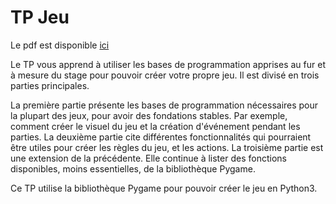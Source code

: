 # TP Jeu

Le pdf est disponible
[ici](https://github.com/prologin/gcc-resources/blob/gh-pages/05_projet_jeu.pdf)

Le TP vous apprend à utiliser les bases de programmation apprises au fur et à
mesure du stage pour pouvoir créer votre propre jeu. Il est divisé en trois
parties principales.

La première partie présente les bases de programmation nécessaires pour la
plupart des jeux, pour avoir des fondations stables. Par exemple, comment créer
le visuel du jeu et la création d'événement pendant les parties.
La deuxième partie cite différentes fonctionnalités qui pourraient être utiles
pour créer les règles du jeu, et les actions.
La troisième partie est une extension de la précédente. Elle continue à lister
des fonctions disponibles, moins essentielles, de la bibliothèque Pygame.

Ce TP utilise la bibliothèque Pygame pour pouvoir créer le jeu en Python3. 
